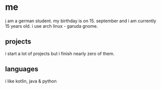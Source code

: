 # me
[i](https://devbio.me/u/mommde) am a german student. my birthday is on 15. september and i am currently 15 years old. i use arch linux - garuda gnome.

## projects
i start a lot of projects but i finish nearly zero of them.

## languages
i like kotlin, java & python
